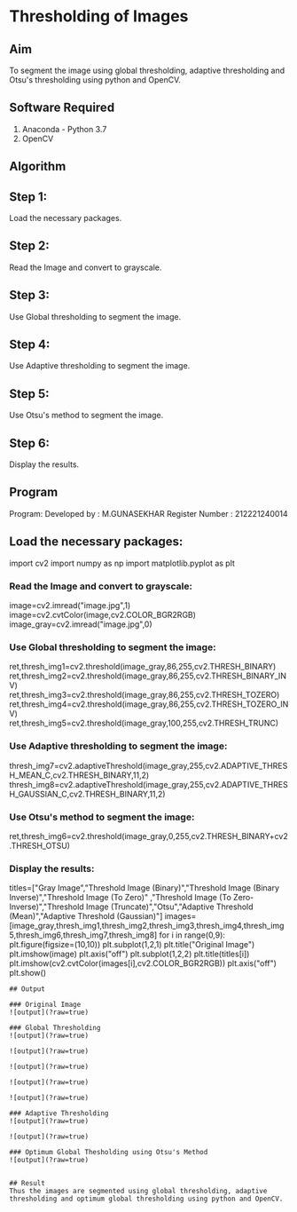 # Thresholding of Images
## Aim
To segment the image using global thresholding, adaptive thresholding and Otsu's thresholding using python and OpenCV.

## Software Required
1. Anaconda - Python 3.7
2. OpenCV

## Algorithm

## Step 1:
Load the necessary packages.

## Step 2:
Read the Image and convert to grayscale.

## Step 3:
Use Global thresholding to segment the image.

## Step 4:
Use Adaptive thresholding to segment the image.

## Step 5:
Use Otsu's method to segment the image.

## Step 6:
Display the results.



## Program
Program:
Developed by : M.GUNASEKHAR
Register Number : 212221240014
## Load the necessary packages:

import cv2
import numpy as np
import matplotlib.pyplot as plt

### Read the Image and convert to grayscale:

image=cv2.imread("image.jpg",1)
image=cv2.cvtColor(image,cv2.COLOR_BGR2RGB)
image_gray=cv2.imread("image.jpg",0)

### Use Global thresholding to segment the image:

ret,thresh_img1=cv2.threshold(image_gray,86,255,cv2.THRESH_BINARY)
ret,thresh_img2=cv2.threshold(image_gray,86,255,cv2.THRESH_BINARY_INV)
ret,thresh_img3=cv2.threshold(image_gray,86,255,cv2.THRESH_TOZERO)
ret,thresh_img4=cv2.threshold(image_gray,86,255,cv2.THRESH_TOZERO_INV)
ret,thresh_img5=cv2.threshold(image_gray,100,255,cv2.THRESH_TRUNC)

### Use Adaptive thresholding to segment the image:

thresh_img7=cv2.adaptiveThreshold(image_gray,255,cv2.ADAPTIVE_THRESH_MEAN_C,cv2.THRESH_BINARY,11,2)
thresh_img8=cv2.adaptiveThreshold(image_gray,255,cv2.ADAPTIVE_THRESH_GAUSSIAN_C,cv2.THRESH_BINARY,11,2)

### Use Otsu's method to segment the image:

ret,thresh_img6=cv2.threshold(image_gray,0,255,cv2.THRESH_BINARY+cv2.THRESH_OTSU)
### Display the results:

titles=["Gray Image","Threshold Image (Binary)","Threshold Image (Binary Inverse)","Threshold Image (To Zero)"
       ,"Threshold Image (To Zero-Inverse)","Threshold Image (Truncate)","Otsu","Adaptive Threshold (Mean)","Adaptive Threshold (Gaussian)"]
images=[image_gray,thresh_img1,thresh_img2,thresh_img3,thresh_img4,thresh_img5,thresh_img6,thresh_img7,thresh_img8]
for i in range(0,9):
    plt.figure(figsize=(10,10))
    plt.subplot(1,2,1)
    plt.title("Original Image")
    plt.imshow(image)
    plt.axis("off")
    plt.subplot(1,2,2)
    plt.title(titles[i])
    plt.imshow(cv2.cvtColor(images[i],cv2.COLOR_BGR2RGB))
    plt.axis("off")
    plt.show()

```
## Output

### Original Image
![output](?raw=true)

### Global Thresholding
![output](?raw=true)

![output](?raw=true)

![output](?raw=true)

![output](?raw=true)

![output](?raw=true)

### Adaptive Thresholding
![output](?raw=true)

![output](?raw=true)

### Optimum Global Thesholding using Otsu's Method
![output](?raw=true)


## Result
Thus the images are segmented using global thresholding, adaptive thresholding and optimum global thresholding using python and OpenCV.


